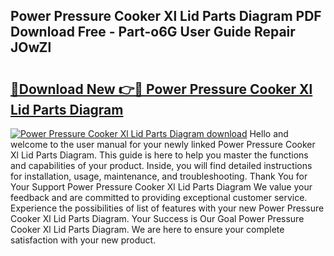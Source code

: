 ## Power Pressure Cooker Xl Lid Parts Diagram PDF Download Free - Part-o6G User Guide Repair JOwZl

# <h2><a href="http://dfl9lq.blite.top/?on=Power+Pressure+Cooker+Xl+Lid+Parts+Diagram">🔗Download New 👉🔴 Power Pressure Cooker Xl Lid Parts Diagram</a></h2>

[![Power Pressure Cooker Xl Lid Parts Diagram download](https://i.imgur.com/lujVjoI.png)](http://dfl9lq.blite.top/?on=Power+Pressure+Cooker+Xl+Lid+Parts+Diagram)
Hello and welcome to the user manual for your newly linked Power Pressure Cooker Xl Lid Parts Diagram. This guide is here to help you master the functions and capabilities of your product. Inside, you will find detailed instructions for installation, usage, maintenance, and troubleshooting. Thank You for Your Support Power Pressure Cooker Xl Lid Parts Diagram We value your feedback and are committed to providing exceptional customer service. Experience the possibilities of list of features with your new Power Pressure Cooker Xl Lid Parts Diagram. Your Success is Our Goal Power Pressure Cooker Xl Lid Parts Diagram. We are here to ensure your complete satisfaction with your new product.
